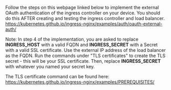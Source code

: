 Follow the steps on this webpage linked below to implement the external OAuth authentication of the ingress controller on your device. You should do this AFTER creating and testing the ingress controller and load balancer.
https://kubernetes.github.io/ingress-nginx/examples/auth/oauth-external-auth/


Note: In step 4 of the implementation, you are asked to replace __INGRESS_HOST__ with a valid FQDN and __INGRESS_SECRET__ with a Secret with a valid SSL certificate. Use the external IP address of the load balancer as the FQDN. Run the commands under "TLS certificates" to create the TLS secret - this will be your SSL certificate. Then, replace __INGRESS_SECRET__ with whatever you named your secret key.

The TLS certificate command can be found here:
https://kubernetes.github.io/ingress-nginx/examples/PREREQUISITES/


